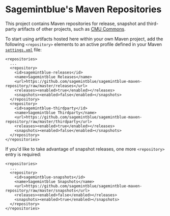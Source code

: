 # Sagemintblue's Maven Repositories

This project contains Maven repositories for release, snapshot and third-party
artifacts of other projects, such as [CMU
Commons](https://github.com/sagemintblue/cmu-commons).

To start using artifacts hosted here within your own Maven project, add the
following `<repository>` elements to an active profile defined in your Maven
[`settings.xml`][1] file:

[1]: http://maven.apache.org/settings.html

    <repositories>
      ...
      <repository>
        <id>sagemintblue-releases</id>
        <name>Sagemintblue Releases</name>
        <url>https://github.com/sagemintblue/sagemintblue-maven-repository/raw/master/releases</url>
        <releases><enabled>true</enabled></releases>
        <snapshots><enabled>false</enabled></snapshots>
      </repository>
      <repository>
        <id>sagemintblue-thirdparty</id>
        <name>Sagemintblue Thirdparty</name>
        <url>https://github.com/sagemintblue/sagemintblue-maven-repository/raw/master/thirdparty</url>
        <releases><enabled>true</enabled></releases>
        <snapshots><enabled>false</enabled></snapshots>
      </repository>
    </repositories>

If you'd like to take advantage of snapshot releases, one more `<repository>`
entry is required:

    <repositories>
      ...
      <repository>
        <id>sagemintblue-snapshots</id>
        <name>Sagemintblue Snapshots</name>
        <url>https://github.com/sagemintblue/sagemintblue-maven-repository/raw/master/snapshots</url>
        <releases><enabled>false</enabled></releases>
        <snapshots><enabled>true</enabled></snapshots>
      </repository>
    </repositories>

